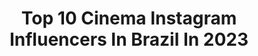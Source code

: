 ---
title: Top 10 Cinema Instagram Influencers In Brazil In 2023
description: >-
  Find top cinema Instagram influencers in Brazil in 2023. Most popular hashtags: #cinema #reels #filmes.
platform: Instagram
hits: 679
text_top: Identify the best Instagram accounts on inBeat.
text_bottom: Our database aggregates 679 Instagram influencers like this in Brazil for you to connect with.
profiles:
  - username: "avidaemsalvador"
    fullname: >-
      A Vida Em Salvador
    bio: >-
      👨🏽‍💻 Salvador por Caio Costa - @blogcitario e cinema @cinemaemsalvador 📧 Publicidade: caiovcosta@gmail.com ⬇️ Acesse o blog para + dicas
    location: "Brazil"
    followers: 138244
    engagement: 297
    commentsToLikes: 0.020931
    id: ck1342ymxufug0i19lh2bionm
    verified: false
    hashtags: "#salvadorbahia, #avidaemsalvador, #salvador, #bahia"
  - username: "adriano.occulto"
    fullname: >-
      Adriano Occulto
    bio: >-
      Italy 🇮🇹 CINEMA / TV : @cdastudiodinardo 📈: adrianoocculto@cdastudiodinardo.com
    location: "Brazil"
    followers: 352388
    engagement: 1289
    commentsToLikes: 0.029532
    id: ck0w70msab5zt0i19kbqcw87x
    verified: true
    hashtags: "#christmas, #mybirthday, #spain, #bodytransformation"
  - username: "euanapaulasantosreal"
    fullname: >-
      Ana Paula Santos
    bio: >-
      🙋🏾‍♂️ Mãe 📽 Jornalista 🎬Pós-graduada em Cinema Documentário ☀️ Sou do dia @redeglobo
    location: "Brazil"
    followers: 20993
    engagement: 760
    commentsToLikes: 0.081091
    id: ck15sbxkac8dq0i1912wvzaip
    verified: false
    hashtags: "#anapaulasantos, #juntosnaglobo, #profissaoreporter, #consci"
  - username: "isaquejuniorfilm"
    fullname: >-
      ISAQUE JUNIOR
    bio: >-
      Retrato & Cinematografia 📍São Luís, BR 🗓 Marc RJ/BH
    location: "Brazil"
    followers: 8994
    engagement: 667
    commentsToLikes: 0.092791
    id: ck6ufyhevzvqf0j71w69lol62
    verified: false
    hashtags: "#theportraitpr0ject, #moodyports, #headspacemag, #fujifilmxt3"
  - username: "dududaibert"
    fullname: >-
      Eduardo Daibert
    bio: >-
      Faço uns vídeos pra internet 😜 Teatro e Cinema clica ai vai 👇🏻
    location: "Brazil"
    followers: 18872
    engagement: 6727
    commentsToLikes: 0.027553
    id: ck9whfugmxnt70j788t7id7ur
    verified: false
    hashtags: "#mansao, #diva, #love, #explore"
  - username: "tainabastosphoto"
    fullname: >-
      Tainá Bastos
    bio: >-
      Bem-vinda ao nível mais alto da sua autoestima ✨ 📍Do Rio pro mundo • Formada em Cinema • AGENDA 2021 ABERTA • Por @tainabastos
    location: "Brazil"
    followers: 20961
    engagement: 323
    commentsToLikes: 0.156490
    id: ck602sg5xiwq20i145k4uqn1y
    verified: false
    hashtags: ""
  - username: "selmalopesoficial"
    fullname: >-
      Selma Lopes
    bio: >-
      Dublagem 🎙️ Cinema🎬🎥 Teatro 🎭 Rádio 🎧 Voz oficial da Whoopi Goldberg no Brasil🇧🇷 Voz oficial da Marge Simpson no Brasil 🇧🇷
    location: "Brazil"
    followers: 7450
    engagement: 1299
    commentsToLikes: 0.069400
    id: ck5q4u8jbq9si0i11eeu4dlbw
    verified: false
    hashtags: "#filmes, #selmalopesoficial, #cinema, #radio"
  - username: "gihvalentino"
    fullname: >-
      Giovanna Valentino
    bio: >-
      Modelo👠 Atriz🎭 dancer💃Influencer⭐️ Cursando 7°ano de cinema ,teatro e TV / Tiktok: Giovannavalentino (160K+) Trabalhos direct
    location: "Brazil"
    followers: 97464
    engagement: 264
    commentsToLikes: 0.036863
    id: ck5hiwfnvfl2j0i1122mllfpq
    verified: false
    hashtags: "#reels, #explore, #explorar, #explorepage"
  - username: "bfaulin"
    fullname: >-
      Bruno Faulin
    bio: >-
      📍 São Paulo - SP 🍿 Apaixonado pelo mundo do #Entretenimento! 🎬 Comunicólogo pós graduado em #Cinema 📫 bfaulin@gmail.com Meu canal no Youtube! ⤵️
    location: "Brazil"
    followers: 22924
    engagement: 236
    commentsToLikes: 0.100208
    id: ck15pircfy39q0i199gpozacp
    verified: false
    hashtags: "#brunofaulin, #ccxpworlds, #geekbrasil, #netflixbrasil"
  - username: "viagensliterarias_"
    fullname: >-
      Monique Braga | Rennan Gardini
    bio: >-
      📚 Produtores de Conteúdo 🌟 Livros, Cinema, Quadrinhos e Cultura Pop 📌 Manaus - Am 👇Se inscreve no Canal
    location: "Brazil"
    followers: 14669
    engagement: 339
    commentsToLikes: 0.068458
    id: ck8t8pos6lagk0j78zzv2vgrk
    verified: false
    hashtags: "#reels, #bookstagram, #instagramliterario, #reelsliterario"
---